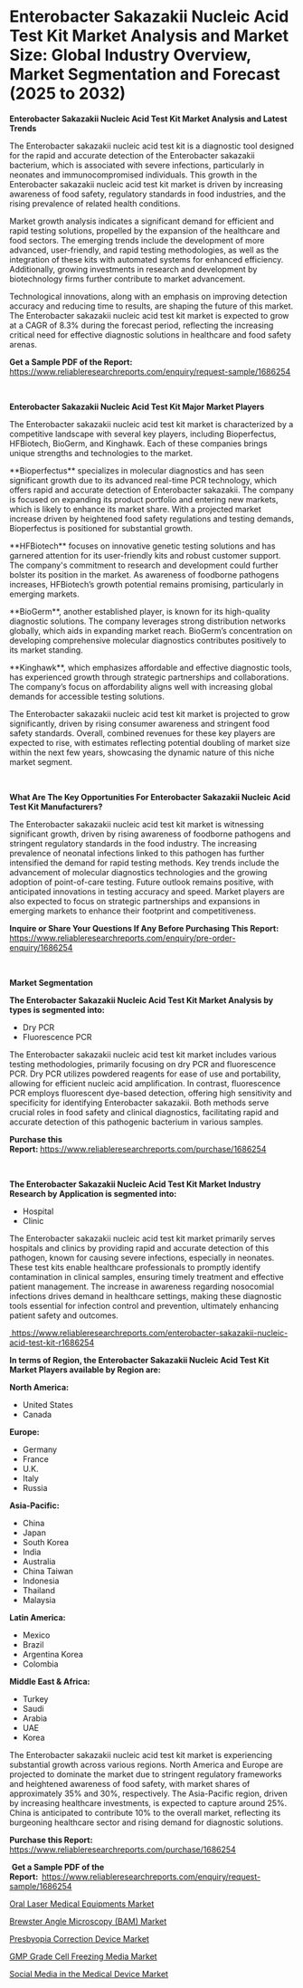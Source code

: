 <p><h1>Enterobacter Sakazakii Nucleic Acid Test Kit Market Analysis and Market Size: Global Industry Overview, Market Segmentation and Forecast (2025 to 2032)</h1></p><p><strong>Enterobacter Sakazakii Nucleic Acid Test Kit Market Analysis and Latest Trends</strong></p>
<p><p>The Enterobacter sakazakii nucleic acid test kit is a diagnostic tool designed for the rapid and accurate detection of the Enterobacter sakazakii bacterium, which is associated with severe infections, particularly in neonates and immunocompromised individuals. This growth in the Enterobacter sakazakii nucleic acid test kit market is driven by increasing awareness of food safety, regulatory standards in food industries, and the rising prevalence of related health conditions.</p><p>Market growth analysis indicates a significant demand for efficient and rapid testing solutions, propelled by the expansion of the healthcare and food sectors. The emerging trends include the development of more advanced, user-friendly, and rapid testing methodologies, as well as the integration of these kits with automated systems for enhanced efficiency. Additionally, growing investments in research and development by biotechnology firms further contribute to market advancement. </p><p>Technological innovations, along with an emphasis on improving detection accuracy and reducing time to results, are shaping the future of this market. The Enterobacter sakazakii nucleic acid test kit market is expected to grow at a CAGR of 8.3% during the forecast period, reflecting the increasing critical need for effective diagnostic solutions in healthcare and food safety arenas.</p></p>
<p><strong>Get a Sample PDF of the Report:&nbsp;</strong> <a href="https://www.reliableresearchreports.com/enquiry/request-sample/1686254?utm_campaign=37&utm_medium=2&utm_source=Github&utm_content=ia&utm_term=24032025&utm_id=enterobacter-sakazakii-nucleic-acid-test-kit">https://www.reliableresearchreports.com/enquiry/request-sample/1686254</a></p>
<p>&nbsp;</p>
<p><strong>Enterobacter Sakazakii Nucleic Acid Test Kit Major Market Players</strong></p>
<p><p>The Enterobacter sakazakii nucleic acid test kit market is characterized by a competitive landscape with several key players, including Bioperfectus, HFBiotech, BioGerm, and Kinghawk. Each of these companies brings unique strengths and technologies to the market.</p><p>**Bioperfectus** specializes in molecular diagnostics and has seen significant growth due to its advanced real-time PCR technology, which offers rapid and accurate detection of Enterobacter sakazakii. The company is focused on expanding its product portfolio and entering new markets, which is likely to enhance its market share. With a projected market increase driven by heightened food safety regulations and testing demands, Bioperfectus is positioned for substantial growth.</p><p>**HFBiotech** focuses on innovative genetic testing solutions and has garnered attention for its user-friendly kits and robust customer support. The company's commitment to research and development could further bolster its position in the market. As awareness of foodborne pathogens increases, HFBiotech’s growth potential remains promising, particularly in emerging markets.</p><p>**BioGerm**, another established player, is known for its high-quality diagnostic solutions. The company leverages strong distribution networks globally, which aids in expanding market reach. BioGerm’s concentration on developing comprehensive molecular diagnostics contributes positively to its market standing.</p><p>**Kinghawk**, which emphasizes affordable and effective diagnostic tools, has experienced growth through strategic partnerships and collaborations. The company’s focus on affordability aligns well with increasing global demands for accessible testing solutions.</p><p>The Enterobacter sakazakii nucleic acid test kit market is projected to grow significantly, driven by rising consumer awareness and stringent food safety standards. Overall, combined revenues for these key players are expected to rise, with estimates reflecting potential doubling of market size within the next few years, showcasing the dynamic nature of this niche market segment.</p></p>
<p>&nbsp;</p>
<p><strong>What Are The Key Opportunities For Enterobacter Sakazakii Nucleic Acid Test Kit Manufacturers?</strong></p>
<p><p>The Enterobacter sakazakii nucleic acid test kit market is witnessing significant growth, driven by rising awareness of foodborne pathogens and stringent regulatory standards in the food industry. The increasing prevalence of neonatal infections linked to this pathogen has further intensified the demand for rapid testing methods. Key trends include the advancement of molecular diagnostics technologies and the growing adoption of point-of-care testing. Future outlook remains positive, with anticipated innovations in testing accuracy and speed. Market players are also expected to focus on strategic partnerships and expansions in emerging markets to enhance their footprint and competitiveness.</p></p>
<p><strong>Inquire or Share Your Questions If Any Before Purchasing This Report:</strong> <a href="https://www.reliableresearchreports.com/enquiry/pre-order-enquiry/1686254?utm_campaign=37&utm_medium=2&utm_source=Github&utm_content=ia&utm_term=24032025&utm_id=enterobacter-sakazakii-nucleic-acid-test-kit">https://www.reliableresearchreports.com/enquiry/pre-order-enquiry/1686254</a></p>
<p>&nbsp;</p>
<p><strong>Market Segmentation</strong></p>
<p><strong>The Enterobacter Sakazakii Nucleic Acid Test Kit Market Analysis by types is segmented into:</strong></p>
<p><ul><li>Dry PCR</li><li>Fluorescence PCR</li></ul></p>
<p><p>The Enterobacter sakazakii nucleic acid test kit market includes various testing methodologies, primarily focusing on dry PCR and fluorescence PCR. Dry PCR utilizes powdered reagents for ease of use and portability, allowing for efficient nucleic acid amplification. In contrast, fluorescence PCR employs fluorescent dye-based detection, offering high sensitivity and specificity for identifying Enterobacter sakazakii. Both methods serve crucial roles in food safety and clinical diagnostics, facilitating rapid and accurate detection of this pathogenic bacterium in various samples.</p></p>
<p><strong>Purchase this Report:&nbsp;</strong><a href="https://www.reliableresearchreports.com/purchase/1686254?utm_campaign=37&utm_medium=2&utm_source=Github&utm_content=ia&utm_term=24032025&utm_id=enterobacter-sakazakii-nucleic-acid-test-kit">https://www.reliableresearchreports.com/purchase/1686254</a></p>
<p>&nbsp;</p>
<p><strong>The Enterobacter Sakazakii Nucleic Acid Test Kit Market Industry Research by Application is segmented into:</strong></p>
<p><ul><li>Hospital</li><li>Clinic</li></ul></p>
<p><p>The Enterobacter sakazakii nucleic acid test kit market primarily serves hospitals and clinics by providing rapid and accurate detection of this pathogen, known for causing severe infections, especially in neonates. These test kits enable healthcare professionals to promptly identify contamination in clinical samples, ensuring timely treatment and effective patient management. The increase in awareness regarding nosocomial infections drives demand in healthcare settings, making these diagnostic tools essential for infection control and prevention, ultimately enhancing patient safety and outcomes.</p></p>
<p><a href="https://www.reliableresearchreports.com/enterobacter-sakazakii-nucleic-acid-test-kit-r1686254?utm_campaign=37&utm_medium=2&utm_source=Github&utm_content=ia&utm_term=24032025&utm_id=enterobacter-sakazakii-nucleic-acid-test-kit">&nbsp;https://www.reliableresearchreports.com/enterobacter-sakazakii-nucleic-acid-test-kit-r1686254</a></p>
<p><strong>In terms of Region, the Enterobacter Sakazakii Nucleic Acid Test Kit Market Players available by Region are:</strong></p>
<p>
    <p> <strong> North America: </strong>
        <ul>
            <li>United States</li>
            <li>Canada</li>
        </ul>
        </p> 
    <p> <strong> Europe: </strong>
        <ul>
            <li>Germany</li>
            <li>France</li>
            <li>U.K.</li>
            <li>Italy</li>
            <li>Russia</li>
        </ul>
        </p> 
    <p> <strong> Asia-Pacific: </strong>
        <ul>
            <li>China</li>
            <li>Japan</li>
            <li>South Korea</li>
            <li>India</li>
            <li>Australia</li>
            <li>China Taiwan</li>
            <li>Indonesia</li>
            <li>Thailand</li>
            <li>Malaysia</li>
        </ul>
        </p> 
    <p> <strong> Latin America: </strong>
        <ul>
            <li>Mexico</li>
            <li>Brazil</li>
            <li>Argentina Korea</li>
            <li>Colombia</li>
        </ul>
        </p> 
    <p> <strong> Middle East & Africa: </strong>
        <ul>
            <li>Turkey</li>
            <li>Saudi</li>
            <li>Arabia</li>
            <li>UAE</li>
            <li>Korea</li>
        </ul>
    </p>
    </p>
<p><p>The Enterobacter sakazakii nucleic acid test kit market is experiencing substantial growth across various regions. North America and Europe are projected to dominate the market due to stringent regulatory frameworks and heightened awareness of food safety, with market shares of approximately 35% and 30%, respectively. The Asia-Pacific region, driven by increasing healthcare investments, is expected to capture around 25%. China is anticipated to contribute 10% to the overall market, reflecting its burgeoning healthcare sector and rising demand for diagnostic solutions.</p></p>
<p><strong>Purchase this Report: </strong><a href="https://www.reliableresearchreports.com/purchase/1686254?utm_campaign=37&utm_medium=2&utm_source=Github&utm_content=ia&utm_term=24032025&utm_id=enterobacter-sakazakii-nucleic-acid-test-kit">https://www.reliableresearchreports.com/purchase/1686254</a></p>
<p>&nbsp;<strong>Get a Sample PDF of the Report:&nbsp;&nbsp;</strong><a href="https://www.reliableresearchreports.com/enquiry/request-sample/1686254?utm_campaign=37&utm_medium=2&utm_source=Github&utm_content=ia&utm_term=24032025&utm_id=enterobacter-sakazakii-nucleic-acid-test-kit">https://www.reliableresearchreports.com/enquiry/request-sample/1686254</a></p>
<p><strong></strong></p>
<p><p><a href="https://github.com/drevertevell/Market-Research-Report-List-1/blob/main/oral-laser-medical-equipments-market.md?utm_campaign=37&utm_medium=2&utm_source=Github&utm_content=ia&utm_term=24032025&utm_id=enterobacter-sakazakii-nucleic-acid-test-kit">Oral Laser Medical Equipments Market</a></p><p><a href="https://github.com/lazregaartun/Market-Research-Report-List-1/blob/main/brewster-angle-microscopy-bam-market.md?utm_campaign=37&utm_medium=2&utm_source=Github&utm_content=ia&utm_term=24032025&utm_id=enterobacter-sakazakii-nucleic-acid-test-kit">Brewster Angle Microscopy (BAM) Market</a></p><p><a href="https://github.com/elhibacajka/Market-Research-Report-List-1/blob/main/presbyopia-correction-device-market.md?utm_campaign=37&utm_medium=2&utm_source=Github&utm_content=ia&utm_term=24032025&utm_id=enterobacter-sakazakii-nucleic-acid-test-kit">Presbyopia Correction Device Market</a></p><p><a href="https://github.com/jolashta/Market-Research-Report-List-1/blob/main/gmp-grade-cell-freezing-media-market.md?utm_campaign=37&utm_medium=2&utm_source=Github&utm_content=ia&utm_term=24032025&utm_id=enterobacter-sakazakii-nucleic-acid-test-kit">GMP Grade Cell Freezing Media Market</a></p><p><a href="https://github.com/ienamoun/Market-Research-Report-List-1/blob/main/social-media-in-the-medical-device-market.md?utm_campaign=37&utm_medium=2&utm_source=Github&utm_content=ia&utm_term=24032025&utm_id=enterobacter-sakazakii-nucleic-acid-test-kit">Social Media in the Medical Device Market</a></p></p>